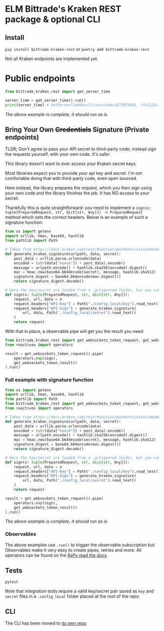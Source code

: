 # ELM Bittrade's Kraken REST package & optional CLI

## Install

`pip install bittrade-kraken-rest` or `poetry add bittrade-kraken-rest`

Not all Kraken endpoints are implemented yet.

# Public endpoints

```python
from bittrade_kraken_rest import get_server_time

server_time = get_server_time().run()
print(server_time) # GetServerTimeResult(unixtime=1673053481, rfc1123='Sat, 07 Jan 23 01:04:41 +0000')
```

*The above example is complete, it should run as is*

Bring Your Own ~~Credentials~~ Signature (Private endpoints)
---

TLDR; Don't agree to pass your API secret to third-party code; instead sign the requests yourself, with your own code. It's safer.

This library doesn't want to ever access your Kraken secret keys.

Most libraries expect you to provide your api key and secret. I'm not comfortable doing that with third-party code, even open sourced.

Here instead, the library prepares the request, which you then sign using your own code and the library finishes the job. It has NO access to your secret.

Thankfully this is quite straightforward: you need to implement a `sign(x: tuple[PreparedRequest, str, dict[str, Any]]) -> PreparedRequest` method which sets the correct headers. Below is an example of such a signature function:

```python
from os import getenv
import urllib, hmac, base64, hashlib
from pathlib import Path

# Taken from https://docs.kraken.com/rest/#section/Authentication/Headers-and-Signature
def generate_kraken_signature(urlpath, data, secret):
    post_data = urllib.parse.urlencode(data)
    encoded = (str(data["nonce"]) + post_data).encode()
    message = urlpath.encode() + hashlib.sha256(encoded).digest()
    mac = hmac.new(base64.b64decode(secret), message, hashlib.sha512)
    signature_digest = base64.b64encode(mac.digest())
    return signature_digest.decode()

# Here the key/secret are loaded from a .gitignored folder, but you can use environment variables or other method of configuration
def sign(x: tuple[PreparedRequest, str, dict[str, Any]]):
    request, url, data = x
    request.headers["API-Key"] = Path("./config_local/key").read_text()
    request.headers["API-Sign"] = generate_kraken_signature(
        url, data, Path("./config_local/secret").read_text()
    )
    return request

```

With that in place, a observable pipe will get you the result you need:


```python
from bittrade_kraken_rest import get_websockets_token_request, get_websockets_token_result
from reactivex import operators

result = get_websockets_token_request().pipe(
    operators.map(sign),
    get_websockets_token_result()
).run()
```

### Full example with signature function

```python
from os import getenv
import urllib, hmac, base64, hashlib
from pathlib import Path
from bittrade_kraken_rest import get_websockets_token_request, get_websockets_token_result
from reactivex import operators

# Taken from https://docs.kraken.com/rest/#section/Authentication/Headers-and-Signature
def generate_kraken_signature(urlpath, data, secret):
    post_data = urllib.parse.urlencode(data)
    encoded = (str(data["nonce"]) + post_data).encode()
    message = urlpath.encode() + hashlib.sha256(encoded).digest()
    mac = hmac.new(base64.b64decode(secret), message, hashlib.sha512)
    signature_digest = base64.b64encode(mac.digest())
    return signature_digest.decode()

# Here the key/secret are loaded from a .gitignored folder, but you can use environment variables or other method of configuration
def sign(x: tuple[PreparedRequest, str, dict[str, Any]]):
    request, url, data = x
    request.headers["API-Key"] = Path("./config_local/key").read_text()
    request.headers["API-Sign"] = generate_kraken_signature(
        url, data, Path("./config_local/secret").read_text()
    )
    return request

result = get_websockets_token_request().pipe(
    operators.map(sign),
    get_websockets_token_result()
).run()

```

*The above example is complete, it should run as is*

### Observables

The above examples use `.run()` to trigger the observable subscription but Observables make it very easy to create pipes, retries and more. All operators can be found on the [RxPy read the docs](https://rxpy.readthedocs.io/en/latest/).

## Tests

```
pytest
```

Note that integration tests require a valid key/secret pair saved as `key` and `secret` files in a `.config_local` folder placed at the root of the repo.

## CLI


The CLI has been moved to [its own repo](https://github.com/TechSpaceAsia/bittrade-kraken-cli)
